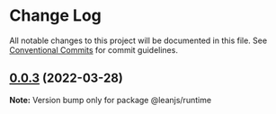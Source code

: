 # Change Log

All notable changes to this project will be documented in this file.
See [Conventional Commits](https://conventionalcommits.org) for commit guidelines.

## [0.0.3](https://github.com/leanjs/leanjs/compare/@leanjs/runtime@0.0.2...@leanjs/runtime@0.0.3) (2022-03-28)

**Note:** Version bump only for package @leanjs/runtime
